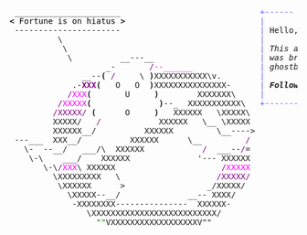 <pre style="font-family:Menlo,'DejaVu Sans Mono',consolas,'Courier New',monospace"> ______________________                             <span style="color: #5f5fff; text-decoration-color: #5f5fff">+------ </span><span style="color: #5f5fff; text-decoration-color: #5f5fff; font-weight: bold">Friday, 12 November 2021</span><span style="color: #5f5fff; text-decoration-color: #5f5fff"> ------+</span> <a href="https://www.informatik.uni-leipzig.de/~akiki/">Christopher Akiki</a>                
<span style="font-weight: bold">&lt;</span><span style="color: #000000; text-decoration-color: #000000"> Fortune is on hiatus </span><span style="font-weight: bold">&gt;</span>                            <span style="color: #5f5fff; text-decoration-color: #5f5fff">|</span>                                      <span style="color: #5f5fff; text-decoration-color: #5f5fff">|</span> ┣━━ Interests                    
 ----------------------                             <span style="color: #5f5fff; text-decoration-color: #5f5fff">|</span> Hello, friend.                       <span style="color: #5f5fff; text-decoration-color: #5f5fff">|</span> ┃   ┣━━ My cat                   
          \                                         <span style="color: #5f5fff; text-decoration-color: #5f5fff">|</span>                                      <span style="color: #5f5fff; text-decoration-color: #5f5fff">|</span> ┃   ┣━━ Representation Learning  
           \                                        <span style="color: #5f5fff; text-decoration-color: #5f5fff">|</span> <span style="font-style: italic">This auto-generated message panel </span>   <span style="color: #5f5fff; text-decoration-color: #5f5fff">|</span> ┃   ┣━━ Language Generation      
            \          __---__                      <span style="color: #5f5fff; text-decoration-color: #5f5fff">|</span> <span style="font-style: italic">was brought to you by the </span><span style="font-weight: bold; font-style: italic"><a href="https://en.wikipedia.org/wiki/Cowsay">cowsay</a></span><span style="font-style: italic"> </span>    <span style="color: #5f5fff; text-decoration-color: #5f5fff">|</span> ┃   ┣━━ Text Mining              
                    _-       <span style="color: #800080; text-decoration-color: #800080">/</span><span style="color: #ff00ff; text-decoration-color: #ff00ff">--______</span>              <span style="color: #5f5fff; text-decoration-color: #5f5fff">|</span> <span style="font-style: italic">ghostbusters, </span><span style="font-weight: bold; font-style: italic"><a href="https://en.wikipedia.org/wiki/Fortune_(Unix)">fortune</a></span><span style="font-style: italic"> and </span><span style="font-weight: bold; font-style: italic"><a href="https://github.com/willmcgugan/rich">Rich</a></span><span style="font-style: italic">. </span>     <span style="color: #5f5fff; text-decoration-color: #5f5fff">|</span> ┃   ┗━━ Dataset Creation         
               __--<span style="font-weight: bold">(</span> <span style="color: #800080; text-decoration-color: #800080">/</span>     \ <span style="font-weight: bold">)</span>XXXXXXXXXXX\v.        <span style="color: #5f5fff; text-decoration-color: #5f5fff">|</span>                                      <span style="color: #5f5fff; text-decoration-color: #5f5fff">|</span> ┣━━ Past Lives                   
             .-<span style="color: #800080; text-decoration-color: #800080; font-weight: bold">XXX</span><span style="font-weight: bold">(</span>   O   O  <span style="font-weight: bold">)</span>XXXXXXXXXXXXXXX-      <span style="color: #5f5fff; text-decoration-color: #5f5fff">|</span> <span style="font-weight: bold; font-style: italic">Follow me on twitter: </span><span style="font-weight: bold; font-style: italic"><a href="https://twitter.com/christopher">@christopher</a></span>   <span style="color: #5f5fff; text-decoration-color: #5f5fff">|</span> ┃   ┣━━ Sociocultural antropology
            <span style="color: #800080; text-decoration-color: #800080">/</span><span style="color: #ff00ff; text-decoration-color: #ff00ff">XXX</span><span style="font-weight: bold">(</span>       U     <span style="font-weight: bold">)</span>        XXXXXXX\     <span style="color: #5f5fff; text-decoration-color: #5f5fff">|</span>                                      <span style="color: #5f5fff; text-decoration-color: #5f5fff">|</span> ┃   ┗━━ Network Engineering      
          <span style="color: #800080; text-decoration-color: #800080">/</span><span style="color: #ff00ff; text-decoration-color: #ff00ff">XXXXX</span><span style="font-weight: bold">(</span>              <span style="font-weight: bold">)</span>--_  XXXXXXXXXXX\   <span style="color: #5f5fff; text-decoration-color: #5f5fff">+--------------------------------------+</span> ┗━━ Current Location             
         <span style="color: #800080; text-decoration-color: #800080">/XXXXX/</span> <span style="font-weight: bold">(</span>      O     <span style="font-weight: bold">)</span>   XXXXXX   \XXXXX\                                               ┗━━ Leipzig, Germany         
         XXXXX/   <span style="color: #800080; text-decoration-color: #800080">/</span>            XXXXXX   \__ \XXXXX                                                                            
         XXXXXX__/          XXXXXX         \__----&gt;                                                                           
 ---___  XXX__/          XXXXXX      \__         <span style="color: #800080; text-decoration-color: #800080">/</span>                                                                            
   \-  --__/   ___/\  XXXXXX            <span style="color: #800080; text-decoration-color: #800080">/</span>  ___--<span style="color: #800080; text-decoration-color: #800080">/</span>=                                                                            
    \-\    ___/    XXXXXX              &#x27;--- XXXXXX                                                                            
       \-\<span style="color: #800080; text-decoration-color: #800080">/</span><span style="color: #ff00ff; text-decoration-color: #ff00ff">XXX</span>\ XXXXXX                      <span style="color: #800080; text-decoration-color: #800080">/</span><span style="color: #ff00ff; text-decoration-color: #ff00ff">XXXXX</span>                                                                            
         \XXXXXXXXX   \                    <span style="color: #800080; text-decoration-color: #800080">/XXXXX/</span>                                                                            
          \XXXXXX      &gt;                 _/XXXXX/                                                                             
            \XXXXX--__/              __-- XXXX/                                                                               
             -XXXXXXXX---------------  XXXXXX-                                                                                
                \XXXXXXXXXXXXXXXXXXXXXXXXXX/                                                                                  
                  <span style="color: #008000; text-decoration-color: #008000">&quot;&quot;</span>VXXXXXXXXXXXXXXXXXXV&quot;&quot;                                                                                    
                                                                                                                              
</pre>
